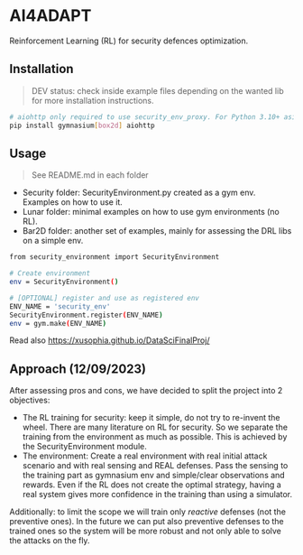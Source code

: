 # AI4ADAPT

Reinforcement Learning (RL) for security defences optimization.

## Installation

> DEV status: check inside example files depending on the wanted lib for more installation instructions.

```sh
# aiohttp only required to use security_env_proxy. For Python 3.10+ asiyncio is built-in 
pip install gymnasium[box2d] aiohttp
```

## Usage

> See README.md in each folder

- Security folder: SecurityEnvironment.py created as a gym env. Examples on how to use it.
- Lunar folder: minimal examples on how to use gym environments (no RL).
- Bar2D folder: another set of examples, mainly for assessing the DRL libs on a simple env. 

```sh
from security_environment import SecurityEnvironment

# Create environment
env = SecurityEnvironment()

# [OPTIONAL] register and use as registered env
ENV_NAME = 'security_env'
SecurityEnvironment.register(ENV_NAME)
env = gym.make(ENV_NAME)

```

Read also https://xusophia.github.io/DataSciFinalProj/

## Approach (12/09/2023)

After assessing pros and cons, we have decided to split the project into 2 objectives:
- The RL training for security: keep it simple, do not try to re-invent the wheel. There are many literature on RL for security. So we separate the training from the environment as much as possible. This is achieved by the SecurityEnvironment module.
- The environment: Create a real environment with real initial attack scenario and with real sensing and REAL defenses. Pass the sensing to the training part as gymnasium env and simple/clear observations and rewards. Even if the RL does not create the optimal strategy, having a real system gives more confidence in the training than using a simulator.

Additionally: to limit the scope we will train only *reactive* defenses (not the preventive ones). In the future we can put also preventive defenses to the trained ones so the system will be more robust and not only able to solve the attacks on the fly.
